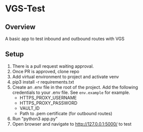 # VGS-Test

## Overview
A basic app to test inbound and outbound routes with VGS

## Setup
1. There is a pull request waiting approval. 
2. Once PR is approved, clone repo
3. Add virtual environment to project and activate venv
4. pip3 install -r requirements.txt
5. Create an .env file in the root of the project. Add the following credentials to your .env file. See `env.example` for example.
    - HTTPS_PROXY_USERNAME
    - HTTPS_PROXY_PASSWORD
    - VAULT_ID
    - Path to .pem certificate (for outbound routes)
6. Run "python3 app.py"
7. Open browser and navigate to http://127.0.0.1:5000/ to test

